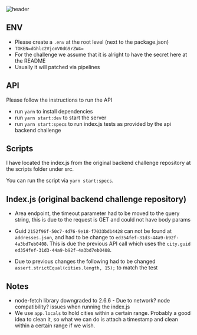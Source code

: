 ![header](https://capsule-render.vercel.app/api?type=waving&color=auto&height=300&section=header&text=Gan%20Integrity&fontSize=90&animation=fadeIn&fontAlignY=38&desc=Backend%20API%20Challenge&descAlignY=51&descAlign=62)

## ENV

- Please create a `.env` at the root level (next to the package.json)
- `TOKEN=dGhlc2VjcmV0dG9rZW4=`
- For the challenge we assume that it is alright to have the secret here at the README
- Usually it will patched via pipelines

## API

Please follow the instructions to run the API

- run `yarn` to install dependencies
- run `yarn start:dev` to start the server
- run `yarn start:specs` to run index.js tests as provided by the api backend challenge

## Scripts

I have located the index.js from the original backend challenge repository at the scripts folder under src.

You can run the script via `yarn start:specs`.

## Index.js (original backend challenge repository)

- Area endpoint, the timeout parameter had to be moved to the query string, this is due to the request is GET and could not have body params

- Guid `2152f96f-50c7-4d76-9e18-f7033bd14428` can not be found at `addresses.json`, and had to be change to `ed354fef-31d3-44a9-b92f-4a3bd7eb0408`.
  This is due the previous API call which uses the `city.guid` `ed354fef-31d3-44a9-b92f-4a3bd7eb0408`.

- Due to previous changes the following had to be changed `assert.strictEqual(cities.length, 15);` to match the test

## Notes

- node-fetch library downgraded to 2.6.6 - Due to network? node compatibility? issues when running the index.js
- We use `app.locals` to hold cities within a certain range. Probably a good idea to clean it, so what we can do is attach a timestamp and clean within a certain range if we wish.
